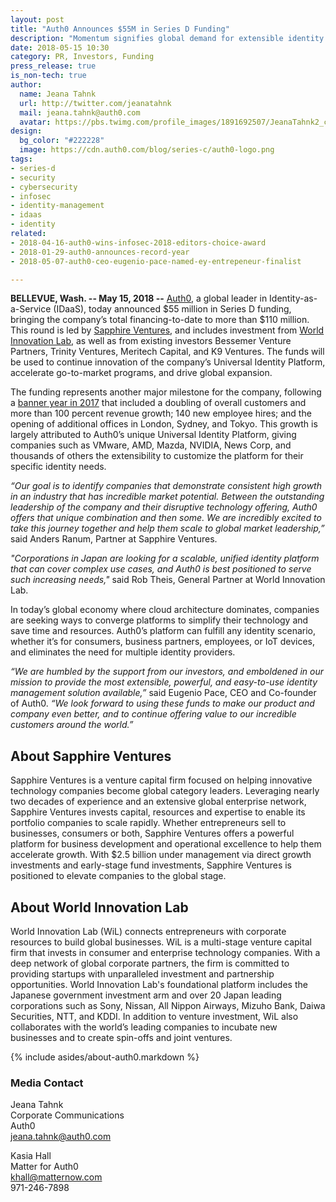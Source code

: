 ```yaml
---
layout: post
title: "Auth0 Announces $55M in Series D Funding"
description: "Momentum signifies global demand for extensible identity management"
date: 2018-05-15 10:30
category: PR, Investors, Funding
press_release: true
is_non-tech: true
author:
  name: Jeana Tahnk
  url: http://twitter.com/jeanatahnk
  mail: jeana.tahnk@auth0.com
  avatar: https://pbs.twimg.com/profile_images/1891692507/JeanaTahnk2_crop_400x400.jpg
design:
  bg_color: "#222228"
  image: https://cdn.auth0.com/blog/series-c/auth0-logo.png
tags:
- series-d
- security
- cybersecurity
- infosec
- identity-management
- idaas
- identity
related:
- 2018-04-16-auth0-wins-infosec-2018-editors-choice-award
- 2018-01-29-auth0-announces-record-year
- 2018-05-07-auth0-ceo-eugenio-pace-named-ey-entrepeneur-finalist

---
```


**BELLEVUE, Wash. -- May 15, 2018 --** [Auth0](https://auth0.com/), a global leader in Identity-as-a-Service (IDaaS), today announced $55 million in Series D funding, bringing the company’s total financing-to-date to more than $110 million. This round is led by [Sapphire Ventures](http://sapphireventures.com/), and includes investment from [World Innovation Lab](https://wilab.com/), as well as from existing investors Bessemer Venture Partners, Trinity Ventures, Meritech Capital, and K9 Ventures. The funds will be used to continue innovation of the company’s Universal Identity Platform, accelerate go-to-market programs, and drive global expansion.

The funding represents another major milestone for the company, following a [banner year in 2017](https://auth0.com/blog/auth0-announces-record-year/) that included a doubling of overall customers and more than 100 percent revenue growth; 140 new employee hires; and the opening of additional offices in London, Sydney, and Tokyo. This growth is largely attributed to Auth0’s unique Universal Identity Platform, giving companies such as VMware, AMD, Mazda, NVIDIA, News Corp, and thousands of others the extensibility to customize the platform for their specific identity needs.  

_“Our goal is to identify companies that demonstrate consistent high growth in an industry that has incredible market potential. Between the outstanding leadership of the company and their disruptive technology offering, Auth0 offers that unique combination and then some. We are incredibly excited to take this journey together and help them scale to global market leadership,”_ said Anders Ranum, Partner at Sapphire Ventures. 

_"Corporations in Japan are looking for a scalable, unified identity platform that can cover complex use cases, and Auth0 is best positioned to serve such increasing needs,"_ said Rob Theis, General Partner at World Innovation Lab.

In today’s global economy where cloud architecture dominates, companies are seeking ways to converge platforms to simplify their technology and save time and resources. Auth0’s platform can fulfill any identity scenario, whether it’s for consumers, business partners, employees, or IoT devices, and eliminates the need for multiple identity providers. 

_“We are humbled by the support from our investors, and emboldened in our mission to provide the most extensible, powerful, and easy-to-use identity management solution available,”_ said Eugenio Pace, CEO and Co-founder of Auth0. _“We look forward to using these funds to make our product and company even better, and to continue offering value to our incredible customers around the world.”_

## About Sapphire Ventures 

Sapphire Ventures is a venture capital firm focused on helping innovative technology companies become global category leaders. Leveraging nearly two decades of experience and an extensive global enterprise network, Sapphire Ventures invests capital, resources and expertise to enable its portfolio companies to scale rapidly. Whether entrepreneurs sell to businesses, consumers or both, Sapphire Ventures offers a powerful platform for business development and operational excellence to help them accelerate growth. With $2.5 billion under management via direct growth investments and early-stage fund investments, Sapphire Ventures is positioned to elevate companies to the global stage.

## About World Innovation Lab

World Innovation Lab (WiL) connects entrepreneurs with corporate resources to build global businesses. WiL is a multi-stage venture capital firm that invests in consumer and enterprise technology companies. With a deep network of global corporate partners, the firm is committed to providing startups with unparalleled investment and partnership opportunities. World Innovation Lab's foundational platform includes the Japanese government investment arm and over 20 Japan leading corporations such as Sony, Nissan, All Nippon Airways, Mizuho Bank, Daiwa Securities, NTT, and KDDI. In addition to venture investment, WiL also collaborates with the world’s leading companies to incubate new businesses and to create spin-offs and joint ventures.
  
{% include asides/about-auth0.markdown %}

### Media Contact

Jeana Tahnk<br>
Corporate Communications<br>
Auth0<br>
[jeana.tahnk@auth0.com](mailto:jeana.tahnk@auth0.com)

Kasia Hall<br>
Matter for Auth0<br>
[khall@matternow.com](mailto:khall@matternow.com)<br>
971-246-7898

